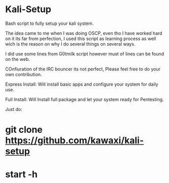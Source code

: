 # Kali-Setup
Bash script to fully setup your kali system.

The idea came to me when I was doing OSCP, even tho I have worked hard on it its far from perfection, I used this script as learning process as well wich is the reason on why I do several things on several ways.

I did use some lines from G0tmilk script however must of lines can be found on the web.

COnfiuration of the IRC bouncer its not perfect, Please feel free to do your own contribution.

Express Install: Will install basic apps and configure your system for daily use.

Full Install: Will Install full package and let your system ready for Pentesting.

Just do: 

# git clone https://github.com/kawaxi/kali-setup

# start -h
